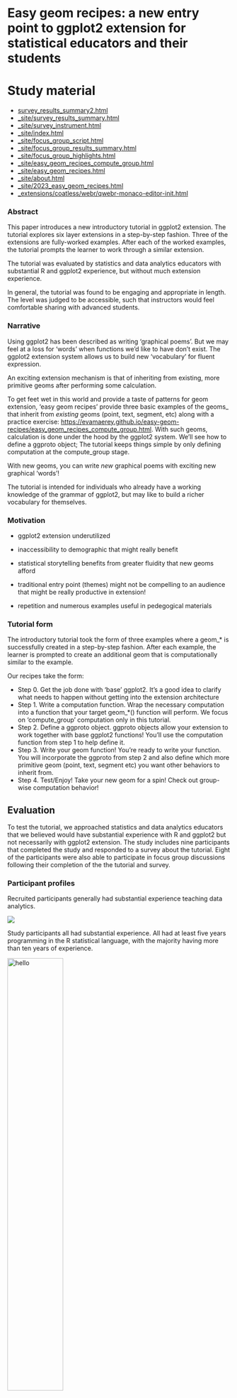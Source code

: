 

<!-- README.md is generated from README.Rmd. Please edit that file -->

# Easy geom recipes: a new entry point to ggplot2 extension for statistical educators and their students

<!-- badges: start -->
<!-- badges: end -->
<!-- Informal background:  -->
<!-- *My entry to ggplot2 extension was slow.  I’d say it took about a year – all of 2020 -- going back and forth between materials (Thomas Lin Pederson 'extending your ability to extend' RStudio presentation), ggplot2 extension vignette (part of the ggplot2 package), and the extension section of the new edition of the ggplot2 book to find a path to the geom I was after.  But once I got going, I found that I used one that mechanisms over and over. It is the mechanims that is featured in the easy recipes tutorial: compute_group. I think it is a cool entry point; for mathminded folks --- maybe more exciting than defining themes which is often the promoted entry point? In Fall 2021, I took on two students to do independent studies to create additional geoms.  Working with them really helped define the steps of the process. And in the following spring term, one of the students stayed on and helped craft the compute_group ‘recipes’ with me.* -->

# Study material

- [survey_results_summary2.html](https://evamaerey.github.io/easy-geom-recipes/survey_results_summary2.html)
- [\_site/survey_results_summary.html](https://evamaerey.github.io/easy-geom-recipes/_site/survey_results_summary.html)
- [\_site/survey_instrument.html](https://evamaerey.github.io/easy-geom-recipes/_site/survey_instrument.html)
- [\_site/index.html](https://evamaerey.github.io/easy-geom-recipes/_site/index.html)
- [\_site/focus_group_script.html](https://evamaerey.github.io/easy-geom-recipes/_site/focus_group_script.html)
- [\_site/focus_group_results_summary.html](https://evamaerey.github.io/easy-geom-recipes/_site/focus_group_results_summary.html)
- [\_site/focus_group_highlights.html](https://evamaerey.github.io/easy-geom-recipes/_site/focus_group_highlights.html)
- [\_site/easy_geom_recipes_compute_group.html](https://evamaerey.github.io/easy-geom-recipes/_site/easy_geom_recipes_compute_group.html)
- [\_site/easy_geom_recipes.html](https://evamaerey.github.io/easy-geom-recipes/_site/easy_geom_recipes.html)
- [\_site/about.html](https://evamaerey.github.io/easy-geom-recipes/_site/about.html)
- [\_site/2023_easy_geom_recipes.html](https://evamaerey.github.io/easy-geom-recipes/_site/2023_easy_geom_recipes.html)
- [\_extensions/coatless/webr/qwebr-monaco-editor-init.html](https://evamaerey.github.io/easy-geom-recipes/_extensions/coatless/webr/qwebr-monaco-editor-init.html)

### Abstract

This paper introduces a new introductory tutorial in ggplot2 extension.
The tutorial explores six layer extensions in a step-by-step fashion.
Three of the extensions are fully-worked examples. After each of the
worked examples, the tutorial prompts the learner to work through a
similar extension.

The tutorial was evaluated by statistics and data analytics educators
with substantial R and ggplot2 experience, but without much extension
experience.

In general, the tutorial was found to be engaging and appropriate in
length. The level was judged to be accessible, such that instructors
would feel comfortable sharing with advanced students.

### Narrative

Using ggplot2 has been described as writing ‘graphical poems’. But we
may feel at a loss for ‘words’ when functions we’d like to have don’t
exist. The ggplot2 extension system allows us to build new ‘vocabulary’
for fluent expression.

An exciting extension mechanism is that of inheriting from existing,
more primitive geoms after performing some calculation.

To get feet wet in this world and provide a taste of patterns for geom
extension, ‘easy geom recipes’ provide three basic examples of the
geoms\_ that inherit from *existing* geoms (point, text, segment, etc)
along with a practice exercise:
https://evamaerey.github.io/easy-geom-recipes/easy_geom_recipes_compute_group.html.
With such geoms, calculation is done under the hood by the ggplot2
system. We’ll see how to define a ggproto object; The tutorial keeps
things simple by only defining computation at the compute_group stage.

With new geoms, you can write *new* graphical poems with exciting new
graphical ‘words’!

The tutorial is intended for individuals who already have a working
knowledge of the grammar of ggplot2, but may like to build a richer
vocabulary for themselves.

### Motivation

- ggplot2 extension underutilized

- inaccessibility to demographic that might really benefit

- statistical storytelling benefits from greater fluidity that new geoms
  afford

- traditional entry point (themes) might not be compelling to an
  audience that might be really productive in extension!

- repetition and numerous examples useful in pedegogical materials

### Tutorial form

The introductory tutorial took the form of three examples where a
geom\_\* is successfully created in a step-by-step fashion. After each
example, the learner is prompted to create an additional geom that is
computationally similar to the example.

Our recipes take the form:

- Step 0. Get the job done with ‘base’ ggplot2. It’s a good idea to
  clarify what needs to happen without getting into the extension
  architecture
- Step 1. Write a computation function. Wrap the necessary computation
  into a function that your target geom\_\*() function will perform. We
  focus on ‘compute_group’ computation only in this tutorial.
- Step 2. Define a ggproto object. ggproto objects allow your extension
  to work together with base ggplot2 functions! You’ll use the
  computation function from step 1 to help define it.
- Step 3. Write your geom function! You’re ready to write your function.
  You will incorporate the ggproto from step 2 and also define which
  more primitive geom (point, text, segment etc) you want other
  behaviors to inherit from.
- Step 4. Test/Enjoy! Take your new geom for a spin! Check out
  group-wise computation behavior!

## Evaluation

To test the tutorial, we approached statistics and data analytics
educators that we believed would have substantial experience with R and
ggplot2 but not necessarily with ggplot2 extension. The study includes
nine participants that completed the study and responded to a survey
about the tutorial. Eight of the participants were also able to
participate in focus group discussions following their completion of the
the tutorial and survey.

### Participant profiles

Recruited participants generally had substantial experience teaching
data analytics.

![](survey_results_summary_files/figure-html/unnamed-chunk-7-1.png)

Study participants all had substantial experience. All had at least five
years programming in the R statistical language, with the majority
having more than ten years of experience.

<img
src="survey_results_summary_files/figure-html/q05r_length_user-1.png"
style="width:50.0%" alt="hello" />

Most of the participants identified as frequent users of R, using the
language almost every day.

![hello](survey_results_summary_files/figure-html/q06r_frequency-1.png)

Furthermore, most of the participants (7 of 9) responded that they use
ggplot2 several times a week or more.

![hello](survey_results_summary_files/figure-html/q07ggplot2_frequency-1.png)

With respect to writing functions, most of the group had experience
writing functions, though the frequency was not as great as with using R
and ggplot2.

![](survey_results_summary_files/figure-html/q08r_frequency-1.png)

The respondents use ggplot2 in a variety of contexts; notably they all
use it in academic research and eight of nine used it in teaching.

![](survey_results_summary_files/figure-html/q09ggplot2_contexts-1.png)

However, participants in general had little or no with writing ggplot2
extensions. Seven of the nine participants were aware of extension
packages but had not attempted to write their own extension. One
participant had written ggplot2 extensions prior to the tutorial.

![](survey_results_summary_files/figure-html/q10_previous_ext_experience-1.png)

The following figure shows attempts and successes or failures in the
different ggplot2 extension areas.

![](survey_results_summary_files/figure-html/q11_previous_ext_attempt-1.png)

The participants had a variety of experiences with object oriented
programming, but the majority had no experience with object oriented
programming in R. (confirm this w/ underlying data because looking at
the summary figure, we can’t 100% confirm this. But I think it’s true.)

![](survey_results_summary_files/figure-html/q13_oop_experience-1.png)

# Tutorial assessment

Most participants indicated the tutorial taking them a short amount of
time. Six of nine said that on average, each of the recipes took less
than 15 minutes to complete. The remaining three participants responded
that the recipes took between 15 and 30 minutes on average.

![](survey_results_summary_files/figure-html/q16tutorial_time_taken-1.png)

The first prompt `geom_point_xy_means` exercise was completed by all
participants; and all but one completed the `geom_text_coordinates()`
exercise. Several participants failed complete the last recipe
(residuals).

![](survey_results_summary_files/figure-html/q14which_completed-1.png)

![](survey_results_summary_files/figure-html/q17tutorial_length-1.png)

![](survey_results_summary_files/figure-html/q18example_clarity-1.png)

![](survey_results_summary_files/figure-html/q19examples_engaging-1.png)

![](survey_results_summary_files/figure-html/unnamed-chunk-4-1.png)

![](survey_results_summary_files/figure-html/unnamed-chunk-5-1.png)

------------------------------------------------------------------------

![](survey_results_summary_files/figure-html/unnamed-chunk-6-1.png)

### Focus group highlights…

#### mechanics

> ’… going through this was super helpful cuz now I like understand the
> mechanics of it all.

> ‘And so I don’t have any intentions of like making formal geoms on my
> own for anything yet. But it was like really helpful for understanding
> how the whole system works.’

#### failure w/ previous attempts

> ‘So like there’s some other layer of getting into the ggplot extension
> world that I \[was\] missing.’

#### Step by step and step 0

> ’So pedagogically, I liked how it was. I like the the general like
> steps like start with like make the GEOM manually with regular ggplot
> and Step 0 just to have like a baseline and then going to each of the
> steps to get there and then being able to compare with the original
> like as far as like pedagogically, that was super helpful. Just as as
> an approach to to get it right just so you can have a goal and see how
> all of these, these different primitives and proto elements and
> whatever fit together… in such done that really helpful.

# Skepticism

> And it was that easy. And I felt empowered as a result of that…. But
> you know, like, my problem isn’t gonna be that easy.

# Concern - missing values

> When, like place where you might have an opportunity to do a little
> bit of pedagogical caution, it’s with like missing values. So when
> computing a mean like ggplot says, by the way, there were three rows I
> didn’t plot…. So then you need to explicitly override the default and
> that something like that so that people are not just blindly putting
> summaries down without considering the data that are being used to
> make them.

# Accessibility for students

> I’m teaching, so I’m teaching data visualization this summer online
> again with my regular like online classes I’ve assigning \[the
> tutorial\]… as kind of like an extra credit thing at the end of
> semester to saying like, if you’re interested, go through this thing
> and you get 10 bonus points or something just for the more advanced
> students that will be in the class that will be interested. *But I
> think it’s totally accessible for them.*

# Higher level objectives

> I’ll just add that I I think we, I could definitely use materials like
> this and it did raise for me the points since I didn’t have a lot of
> experience writing extensions before like it was ended up being very
> comprehensible to me and so it kind of made me think that in like a
> data visuals, data visualization classes that we teach, we probably
> need to. There’s a balance between teaching the students to use the
> tools that exist right now to like, just do your analysis and just do
> the best with the tools that are available. But we probably should
> include a couple of weeks on like. You know, programming and writing
> extensions along these lines, because it’s obviously like very
> powerful and they need to have at least some exposure to it. So you
> know, a week or two weeks of materials kind of like this would be
> helpful and would help distinguish them from like being able to just
> work through tutorials on your own online. Like, if they could write
> their own extension, that’s like real value added, you know, to their
> organization. So it it made me think that I need to think about my
> data visualization class A little bit more as a programming class in
> some ways. And I thought that would be a good. You know, this is
> pretty good material along those lines.

# Relationship to writing functions

> Trying to clarify a little bit more when it’s Useful to have Your own
> costume Geom, as opposed to your own function

### Appendix, example exercise

For clarity, I include one of the three exercises in the ‘easy geom
recipes’ extension tutorial. First an ‘example recipe’ `geom_label_id()`
is provided, with the step 0-4 guideposts. Then, the student is prompted
to create `geom_text_coordinates()`.

```` default

# Example recipe #2:  `geom_label_id()`

---

## Step 0: use base ggplot2 to get the job done

```{r cars}
# step 0.a
cars %>% 
  mutate(id_number = 1:n()) %>% 
  ggplot() + 
  aes(x = speed, y = dist) + 
  geom_point() + 
  geom_label(aes(label = id_number), 
             hjust = 1.2)

# step 0.b
layer_data(last_plot(), i = 2) %>% 
  head()
```

---

## Step 1: computation

```{r compute_group_row_number}
# you won't use the scales argument, but ggplot will later
compute_group_row_number <- function(data, scales){
  
  data %>% 
    # add an additional column called label
    # the geom we inherit from requires the label aesthetic
    mutate(label = 1:n())
  
}

# step 1b test the computation function 
cars %>% 
  # input must have required aesthetic inputs as columns
  rename(x = speed, y = dist) %>% 
  compute_group_row_number() %>% 
  head()
```

---

## Step 2: define ggproto

```{r StatRownumber}
StatRownumber <- ggplot2::ggproto(`_class` = "StatRownumber",
                                  `_inherit` = ggplot2::Stat,
                                  required_aes = c("x", "y"),
                                  compute_group = compute_group_row_number)
```


---

## Step 3: define geom_* function



- define the stat and geom for your layer

```{r geom_label_row_number}
geom_label_row_number <- function(mapping = NULL, data = NULL,
                           position = "identity", na.rm = FALSE,
                           show.legend = NA,
                           inherit.aes = TRUE, ...) {
  ggplot2::layer(
    stat = StatRownumber, # proto object from Step 2
    geom = ggplot2::GeomLabel, # inherit other behavior, this time Label
    data = data, 
    mapping = mapping,
    position = position, 
    show.legend = show.legend, 
    inherit.aes = inherit.aes,
    params = list(na.rm = na.rm, ...)
  )
}
```





---

## Step 4: Enjoy! Use your function

```{r enjoy_again}
cars %>% 
  ggplot() + 
  aes(x = speed, y = dist) + 
  geom_point() + 
  geom_label_row_number(hjust = 1.2) # function in action
```

### And check out conditionality!

```{r conditional_compute}
last_plot() + 
  aes(color = dist > 60) # Computation is within group
```




---

# Task #2: create `geom_text_coordinates()`

Using recipe #2 as a reference, can you create the function `geom_text_coordinates()`.  

--

- geom should label point with its coordinates '(x, y)'
- geom should have behavior of geom_text (not geom_label)


Hint:

```{r}
paste0("(", 1, ", ",3., ")")
```

```{r}
# step 0: use base ggplot2

# step 1: write your compute_group function (and test)

# step 2: write ggproto with compute_group as an input

# step 3: write your geom_*() function with ggproto as an input

# step 4: enjoy!

```
````

Thanks to Claus Wilke, June Choe, Teun Van der Brand, Isabella
Velasquez, Cosima Meyer, and Eric Reder for pre-testing and reviewing
the tutorial and providing useful feedback.
